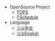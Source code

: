* OpenSource Project
  * [FOPS](https://github.com/FarseerNet/fops.go)
  * [FSchedule](https://github.com/FSchedule/FSchedule)
* Language
  * [:cn:中文](/ ':ignore :target=_self')
  * [:uk:English](/en-us/ ':ignore :target=_self')
